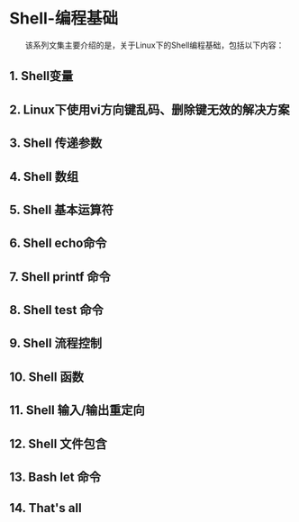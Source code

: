 # Shell-编程基础
　　该系列文集主要介绍的是，关于Linux下的Shell编程基础，包括以下内容：
## 1. Shell变量
## 2. Linux下使用vi方向键乱码、删除键无效的解决方案
## 3. Shell 传递参数
## 4. Shell 数组
## 5. Shell 基本运算符
## 6. Shell echo命令
## 7. Shell printf 命令
## 8. Shell test 命令
## 9. Shell 流程控制
## 10. Shell 函数
## 11. Shell 输入/输出重定向
## 12. Shell 文件包含
## 13. Bash let 命令
## 14. That's all
